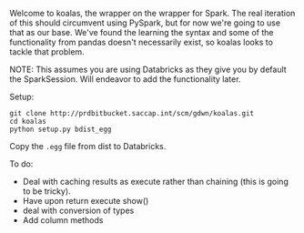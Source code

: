 Welcome to koalas, the wrapper on the wrapper for Spark. The real iteration of
this should circumvent using PySpark, but for now we're going to use that as our
base. We've found the learning the syntax and some of the functionality from
pandas doesn't necessarily exist, so koalas looks to tackle that problem.

NOTE: This assumes you are using Databricks as they give you by default the
SparkSession. Will endeavor to add the functionality later.

Setup:
```
git clone http://prdbitbucket.saccap.int/scm/gdwn/koalas.git
cd koalas
python setup.py bdist_egg
```

Copy the `.egg` file from dist to Databricks.

To do:
- Deal with caching results as execute rather than chaining (this is going to be
  tricky).
- Have upon return execute show()
- deal with conversion of types
- Add column methods
